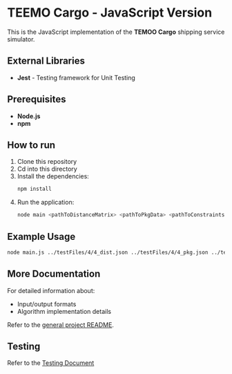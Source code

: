 # TEEMO Cargo - JavaScript Version

This is the JavaScript implementation of the **TEMOO Cargo** shipping service simulator.

## External Libraries

- **Jest** - Testing framework for Unit Testing

## Prerequisites

- **Node.js**
- **npm**

## How to run

1. Clone this repository
2. Cd into this directory
3. Install the dependencies:
   ```bash
   npm install
   ```
4. Run the application:
   ```bash
   node main <pathToDistanceMatrix> <pathToPkgData> <pathToConstraintsFile>
   ```

## Example Usage

```bash
node main.js ../testFiles/4/4_dist.json ../testFiles/4/4_pkg.json ../testFiles/4/4_constraints.json

```

## More Documentation

For detailed information about:

- Input/output formats
- Algorithm implementation details

Refer to the [general project README](../README.md).

## Testing

Refer to the [Testing Document](./tests.md)
